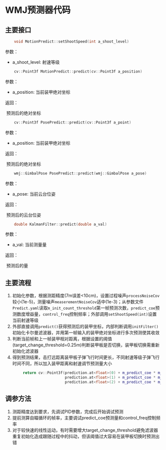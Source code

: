 # WMJ预测器代码

## 主要接口

```c++
    void MotionPredict::setShootSpeed(int a_shoot_level)
```

参数：

- a_shoot_level: 射速等级



```c++
    cv::Point3f MotionPredict::predict(cv::Point3f a_position)
```

参数：

- a_position: 当前装甲绝对坐标

返回：

​	预测后的绝对坐标



```c++
    cv::Point3f PosePredict::predict(cv::Point3f a_point)
```

参数：

- a_position: 当前装甲绝对坐标

返回：

​	预测后的绝对坐标



```c++
    wmj::GimbalPose PosePredict::predict(wmj::GimbalPose a_pose)
```

参数：

- a_pose: 当前云台位姿

返回：

​	预测后的云台位姿



```c++
    double KalmanFilter::predict(double a_val)
```

参数：

- a_val: 当前测量量

返回：

​	预测后的量

## 主要流程

1. 初始化参数，根据测距精度(7m误差<10cm)，设置过程噪声`processNoiseCov`较小(1e-5)，测量噪声`measerementNoiseCov`适中(1e-3)；从参数文件`Predict.yaml`读取`m_init_count_threshold`第一帧预测次数，`predict_coe`预测数度增益量，`control_freq`控制频率；外部调用`setShootSpeed(int)`设置当前射速等级
2. 外部直接调用`predict()`获得预测后的装甲坐标，内部判断调用`initFilter()`初始化卡尔曼滤波器，并用第一帧输入的装甲绝对坐标进行多次预测使其收敛
3. 判断当前帧和上一帧装甲相对距离，根据设置的阈值(target_change_threshold=0.25m)判断装甲板是否切换，装甲板切换需重新初始化滤波器
4. 得到预测结果，击打远距离装甲板子弹飞行时间更长，不同射速等级子弹飞行时间不同，所以加入装甲距离和射速调节预测量大小

```c++
        return cv::Point3f(prediction.at<float>(0) + m_predict_coe * m_cur_armor_dis / m_cur_max_shoot_speed * prediction.at<float>(3),
                           prediction.at<float>(1) + m_predict_coe * m_cur_armor_dis / m_cur_max_shoot_speed * prediction.at<float>(4),
                           prediction.at<float>(2) + m_predict_coe * m_cur_armor_dis / m_cur_max_shoot_speed * prediction.at<float>(5));
```

## 调参方法

1. 测距精度达到要求，先调试PID参数，完成后开始调试预测
2. 提前测算自瞄循环的帧率，主要调试predict_coe预测量和control_freq控制频率
3. 对于较快速的线性运动，有时需要增大target_change_threshold避免滤波器重复初始化造成跟随过程中的抖动，但该阈值过大容易在装甲板切换时预测出错

